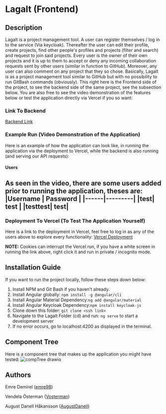 # Lagalt (Frontend)
## Description
Lagalt is a project management tool. A user can register themselves / log in to the service (Via keycloak). Thereafter the user can edit their profile, create projects, find other people's profiles and projects (filter and search) and request to join said projects. Every user is the owner of their own projects and it is up to them to accept or deny any incoming collaboration requests sent by other users (similar in function to GitHub). Moreover, any user can also comment on any project that they so chose. Basically, Lagalt is as a project management tool similar to GitHub but with no possibility to run GitBash commands (obviously). This right here is the Frontend side of the project, to see the backend side of the same project, see the subsection below. You are also free to see the video demonstration of the features below or test the application directly via Vercel if you so want:

### Link To Backend
[Backend Link](https://github.com/98emre/Lagalt-Backend)

### Example Run (Video Demonstration of the Application) 
Here is an example of how the application can look like, in running the application via the deployment to Vercel, while the backend is also running (and serving our API requests):

#### Users
As seen in the video, there are some users added prior to running the application, theses are:
|Username | Password |
|------|---------|
|test| test |
|testtest| test|
--------------------

### Deployment To Vercel (To Test The Application Yourself)
Here is a link to the deployment in Vercel, feel free to log in as any of the users above to explore every functionality: [Vercel Deployment](https://lagat-frontend.vercel.app/)

**NOTE:** Cookies can interrupt the Vercel run, if you have a white screen in running the link above, right click it and run in private / incognito mode. 

## Installation Guide
If you want to run the project locally, follow these steps down below:
1. Install NPM and Git Bash if you haven't already.
2. Install Angular globally: ```npm install -g @angular/cli```
3. Install Angular Material Dependency:```ng add @angular/material```
4. Install Angular Keycloak Dependency:```npm install keycloak-js```
5. Clone down this folder: ```git clone <ssh link>```
6. Navigate to the Lagalt Folder (cd) and run: ```ng serve```  to start a development server 
7. If no error occurs, go to localhost:4200 as displayed in the terminal. 

## Component Tree
Here is a component tree that makes up the application you might have tested:
![compTree drawio](https://github.com/AugustDanell/Lagalt-Frontend/assets/70810124/bd27874b-1fe4-4afd-8bd2-8105d743b79c)


## Authors
Emre Demirel ([emre98](https://github.com/98emre))

Vendela Österman ([Vosterman](https://github.com/Vendelaosterman))

August Danell Håkansson ([AugustDanell](https://github.com/AugustDanell))
